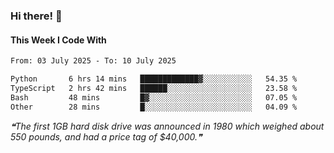 ### Hi there! 👋

#### This Week I Code With
<!--START_SECTION:waka-->

```txt
From: 03 July 2025 - To: 10 July 2025

Python       6 hrs 14 mins   █████████████▓░░░░░░░░░░░   54.35 %
TypeScript   2 hrs 42 mins   ██████░░░░░░░░░░░░░░░░░░░   23.58 %
Bash         48 mins         █▓░░░░░░░░░░░░░░░░░░░░░░░   07.05 %
Other        28 mins         █░░░░░░░░░░░░░░░░░░░░░░░░   04.09 %
```

<!--END_SECTION:waka-->

<!--STARTS_HERE_QUOTE_README-->
<i>❝The first 1GB hard disk drive was announced in 1980 which weighed about 550 pounds, and had a price tag of $40,000.❞</i>
<!--ENDS_HERE_QUOTE_README-->
